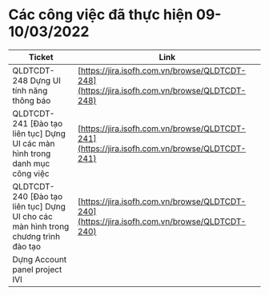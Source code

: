 # Các công việc đã thực hiện 09-10/03/2022

Ticket | Link
-------|-----
QLDTCDT-248 Dựng UI tính năng thông báo|[https://jira.isofh.com.vn/browse/QLDTCDT-248](https://jira.isofh.com.vn/browse/QLDTCDT-248)
QLDTCDT-241 [Đào tạo liên tục] Dựng UI các màn hình trong danh mục công việc|[https://jira.isofh.com.vn/browse/QLDTCDT-241](https://jira.isofh.com.vn/browse/QLDTCDT-241)
QLDTCDT-240 [Đào tạo liên tục] Dựng UI cho các màn hình trong chương trình đào tạo|[https://jira.isofh.com.vn/browse/QLDTCDT-240](https://jira.isofh.com.vn/browse/QLDTCDT-240)
Dựng Account panel project IVI|